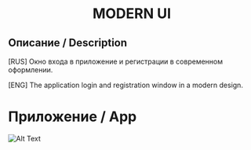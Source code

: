 # <Center>MODERN UI</Center>
<h2> Описание / Description </h2>
[RUS] Окно входа в приложение и регистрации в современном оформлении.

[ENG] The application login and registration window in a modern design.

# Приложение / App
<!--Gif-->
![Alt Text]()
